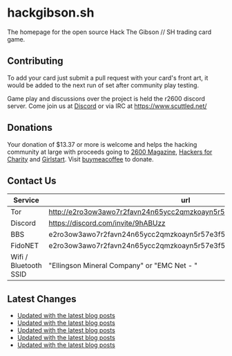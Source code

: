 # hackgibson.sh
The homepage for the open source Hack The Gibson // SH trading card game.


## Contributing

To add your card just submit a pull request with your card's front art, it would be added to the next run of set after community play testing.

Game play and discussions over the project is held the r2600 discord server. Come join us at [Discord](https://discord.com/invite/9hABUzz) or via IRC at https://www.scuttled.net/


## Donations

Your donation of $13.37 or more is welcome and helps the hacking community at large with proceeds going to [2600 Magazine](https://2600.com/), [Hackers for Charity](https://hackersforcharity.org) and [Girlstart](https://girlstart.org).  Visit [buymeacoffee](https://www.buymeacoffee.com/hackgibson.sh) to donate.


## Contact Us

Service | url
-|-
Tor | http://e2ro3ow3awo7r2favn24n65ycc2qmzkoayn5r57e3f56nvjwdcgg32ad.onion
Discord | https://discord.com/invite/9hABUzz
BBS | e2ro3ow3awo7r2favn24n65ycc2qmzkoayn5r57e3f56nvjwdcgg32ad.onion:23
FidoNET | e2ro3ow3awo7r2favn24n65ycc2qmzkoayn5r57e3f56nvjwdcgg32ad.onion:24554
Wifi / Bluetooth SSID | "Ellingson Mineral Company" or "EMC Net - <fidonet address>"

## Latest Changes
<!-- BLOG-POST-LIST:START -->
- [Updated with the latest blog posts](https://github.com/DFW2600/hackgibson.sh/commit/e517f731c780326fdad05cc5fe71a2174945c901)
- [Updated with the latest blog posts](https://github.com/DFW2600/hackgibson.sh/commit/8d4c8a61b3e76b1cc1858c6f5d3bff24317af9f7)
- [Updated with the latest blog posts](https://github.com/DFW2600/hackgibson.sh/commit/601e4a8cf3021fc7f569f62a8c5e2ae76521fb30)
- [Updated with the latest blog posts](https://github.com/DFW2600/hackgibson.sh/commit/2bb3acb03506d3ed888dc978e55497d72991cf87)
- [Updated with the latest blog posts](https://github.com/DFW2600/hackgibson.sh/commit/c44dbc2dfc10ed8b648742439c2e9a1acc4dc5a9)
<!-- BLOG-POST-LIST:END -->
